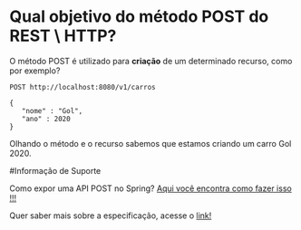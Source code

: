 # Qual objetivo do método POST do REST \ HTTP?

O método POST é utilizado para **criação** de um determinado recurso, como por exemplo?

```
POST http://localhost:8080/v1/carros

{
   "nome" : "Gol",
   "ano" : 2020 
}
```

Olhando o método e o recurso sabemos que estamos criando um carro Gol 2020.

#Informação de Suporte

Como expor uma API POST no Spring? [Aqui você encontra como fazer isso !!!](../informacao_suporte/spring-post-api.md)

Quer saber mais sobre a especificação, acesse o [link!](https://tools.ietf.org/html/rfc7231#section-4.3.3)